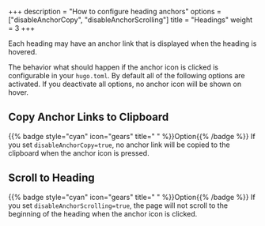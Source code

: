 +++
description = "How to configure heading anchors"
options = ["disableAnchorCopy", "disableAnchorScrolling"]
title = "Headings"
weight = 3
+++

Each heading may have an anchor link that is displayed when the heading is hovered.

The behavior what should happen if the anchor icon is clicked is configurable in your `hugo.toml`. By default all of the following options are activated. If you deactivate all options, no anchor icon will be shown on hover.

## Copy Anchor Links to Clipboard

{{% badge style="cyan" icon="gears" title=" " %}}Option{{% /badge %}} If you set `disableAnchorCopy=true`, no anchor link will be copied to the clipboard when the anchor icon is pressed.

## Scroll to Heading

{{% badge style="cyan" icon="gears" title=" " %}}Option{{% /badge %}} If you set `disableAnchorScrolling=true`, the page will not scroll to the beginning of the heading when the anchor icon is clicked.
